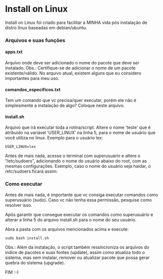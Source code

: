 # Install on Linux

Install on Linux foi criado para facilitar a MINHA vida pós instalação de distro linux baseadas em debian/ubuntu.

### Arquivos e suas funções
#### apps.txt
Arquivo onde deve ser adicionado o nome do pacote que deve ser instalado.
Obs.: Certifique-se de adicionar o nome de um pacote existente/válido. No arquivo atual, existem alguns que eu considero importantes para meu uso.

#### comandos_especificos.txt
Tem um comando que vc precisa/quer executar, porém ele não é simplesmente a instalação de algo? Coloque neste arquivo.

#### install.sh
Arquivo que irá executar toda a rotina/script.
Altere o nome 'teste' que é atribuido na variável 'USER_LINUX' na linha 5, para o nome de usuário que você utiliza no linux.
Exemplo para o usuário lex:
```
USER_LINUX=lex
```
Antes de mais nada, acesse o terminal com superusuário e altere o “/etc/sudoers”, adicionando o nome do usuário abaixo do root, com as mesmas configurações.
Exemplo, caso o nome do usuário seja haidar, o /etc/sudoers ficará assim:

### Como executar
Antes de mais nada, é importante que vc consiga executar comandos como superusuário (sudo). Caso vc não tenha essa permissão, pesquise como resolver isso.

Após garantir que consegue executar os comandos como superusuário e alterar a linha 5 do arquivo install.sh para o nome do seu usuário.

Abra a pasta com os arquivos mencionados acima e execute:
```
sudo bash install.sh
```
Obs.: Além da instalação, o script também ressincroniza os arquivos do indice de pacotes e suas fontes (update), assim como atualiza todo o sistema, mas sem instalar, remover ou atualizar pacote que possa gerar quebra do sistema (upgrade).

FIM :-)

